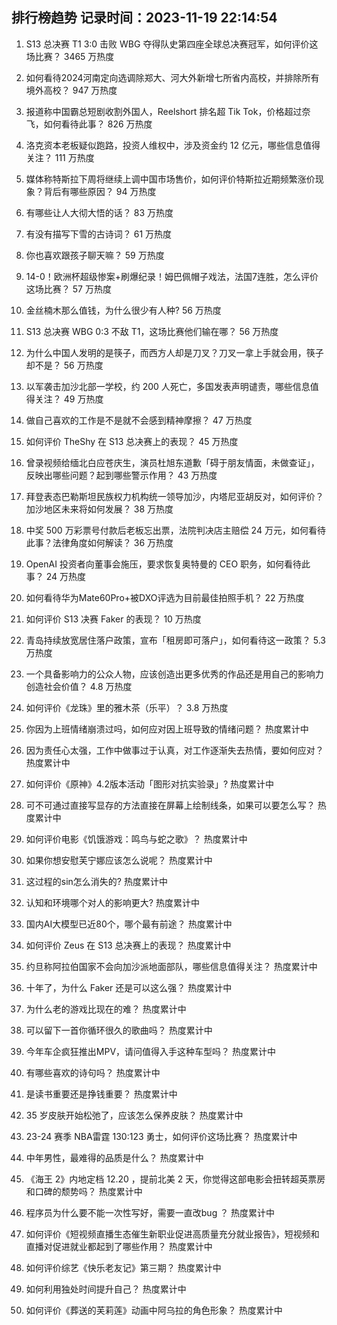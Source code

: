 
## 排行榜趋势 记录时间：2023-11-19 22:14:54
  
  1. S13 总决赛 T1 3:0 击败 WBG 夺得队史第四座全球总决赛冠军，如何评价这场比赛？ 3465 万热度
    
  2. 如何看待2024河南定向选调除郑大、河大外新增七所省内高校，并排除所有境外高校？ 947 万热度
    
  3. 报道称中国霸总短剧收割外国人，Reelshort 排名超 Tik Tok，价格超过奈飞，如何看待此事？ 826 万热度
    
  4. 洛克资本老板疑似跑路，投资人维权中，涉及资金约 12 亿元，哪些信息值得关注？ 111 万热度
    
  5. 媒体称特斯拉下周将继续上调中国市场售价，如何评价特斯拉近期频繁涨价现象？背后有哪些原因？ 94 万热度
    
  6. 有哪些让人大彻大悟的话？ 83 万热度
    
  7. 有没有描写下雪的古诗词？ 61 万热度
    
  8. 你也喜欢跟孩子聊天嘛？ 59 万热度
    
  9. 14-0！欧洲杯超级惨案+刷爆纪录！姆巴佩帽子戏法，法国7连胜，怎么评价这场比赛？ 57 万热度
    
  10. 金丝楠木那么值钱，为什么很少有人种? 56 万热度
    
  11. S13 总决赛 WBG 0:3 不敌 T1，这场比赛他们输在哪？ 56 万热度
    
  12. 为什么中国人发明的是筷子，而西方人却是刀叉？刀叉一拿上手就会用，筷子却不是？ 56 万热度
    
  13. 以军袭击加沙北部一学校，约 200 人死亡，多国发表声明谴责，哪些信息值得关注？ 49 万热度
    
  14. 做自己喜欢的工作是不是就不会感到精神摩擦？ 47 万热度
    
  15. 如何评价 TheShy 在 S13 总决赛上的表现？ 45 万热度
    
  16. 曾录视频给缅北白应苍庆生，演员杜旭东道歉「碍于朋友情面，未做查证」，反映出哪些问题？起到哪些警示作用？ 43 万热度
    
  17. 拜登表态巴勒斯坦民族权力机构统一领导加沙，内塔尼亚胡反对，如何评价？加沙地区未来将如何发展？ 38 万热度
    
  18. 中奖 500 万彩票号付款后老板忘出票，法院判决店主赔偿 24 万元，如何看待此事？法律角度如何解读？ 36 万热度
    
  19. OpenAI 投资者向董事会施压，要求恢复奥特曼的 CEO 职务，如何看待此事？ 24 万热度
    
  20. 如何看待华为Mate60Pro+被DXO评选为目前最佳拍照手机？ 22 万热度
    
  21. 如何评价 S13 决赛 Faker 的表现？ 10 万热度
    
  22. 青岛持续放宽居住落户政策，宣布「租房即可落户」，如何看待这一政策？ 5.3 万热度
    
  23. 一个具备影响力的公众人物，应该创造出更多优秀的作品还是用自己的影响力创造社会价值？ 4.8 万热度
    
  24. 如何评价《龙珠》里的雅木茶（乐平）？ 3.8 万热度
    
  25. 你因为上班情绪崩溃过吗，如何应对因上班导致的情绪问题？ 热度累计中
    
  26. 因为责任心太强，工作中做事过于认真，对工作逐渐失去热情，要如何应对？ 热度累计中
    
  27. 如何评价《原神》4.2版本活动「图形对抗实验录」? 热度累计中
    
  28. 可不可通过直接写显存的方法直接在屏幕上绘制线条，如果可以要怎么写？ 热度累计中
    
  29. 如何评价电影《饥饿游戏：鸣鸟与蛇之歌》？ 热度累计中
    
  30. 如果你想安慰芙宁娜应该怎么说呢？ 热度累计中
    
  31. 这过程的sin怎么消失的? 热度累计中
    
  32. 认知和环境哪个对人的影响更大? 热度累计中
    
  33. 国内AI大模型已近80个，哪个最有前途？ 热度累计中
    
  34. 如何评价 Zeus 在 S13 总决赛上的表现？ 热度累计中
    
  35. 约旦称阿拉伯国家不会向加沙派地面部队，哪些信息值得关注？ 热度累计中
    
  36. 十年了，为什么 Faker 还是可以这么强？ 热度累计中
    
  37. 为什么老的游戏比现在的难？ 热度累计中
    
  38. 可以留下一首你循环很久的歌曲吗？ 热度累计中
    
  39. 今年车企疯狂推出MPV，请问值得入手这种车型吗？ 热度累计中
    
  40. 有哪些喜欢的诗句吗？ 热度累计中
    
  41. 是读书重要还是挣钱重要？ 热度累计中
    
  42. 35 岁皮肤开始松弛了，应该怎么保养皮肤？ 热度累计中
    
  43. 23-24 赛季 NBA雷霆 130:123 勇士，如何评价这场比赛？ 热度累计中
    
  44. 中年男性，最难得的品质是什么？ 热度累计中
    
  45. 《海王 2》内地定档 12.20 ，提前北美 2 天，你觉得这部电影会扭转超英票房和口碑的颓势吗？ 热度累计中
    
  46. 程序员为什么要不能一次性写好，需要一直改bug ？ 热度累计中
    
  47. 如何评价《短视频直播生态催生新职业促进高质量充分就业报告》，短视频和直播对促进就业都起到了哪些作用？ 热度累计中
    
  48. 如何评价综艺《快乐老友记》第三期？ 热度累计中
    
  49. 如何利用独处时间提升自己？ 热度累计中
    
  50. 如何评价《葬送的芙莉莲》动画中阿乌拉的角色形象？ 热度累计中
    